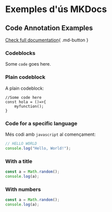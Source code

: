 # Exemples d'ús MKDocs

## Code Annotation Examples

[Check full documentation](https://squidfunk.github.io/mkdocs-material/reference/){ .md-button }

### Codeblocks

Some `code` goes here.

### Plain codeblock

A plain codeblock:

```
//Some code here
const hola = ()=>{
    myfunction();
}
```

### Code for a specific language

Més codi amb `javascript` al començament:

```javascript
// HELLO WORLD
console.log("Hello, World!");
```

### With a title

```javascript title="randomNumber.js"
const a = Math.random();
console.log(a);
```

### With numbers

```javascript linenums="1"
const a = Math.random();
console.log(a);
```

